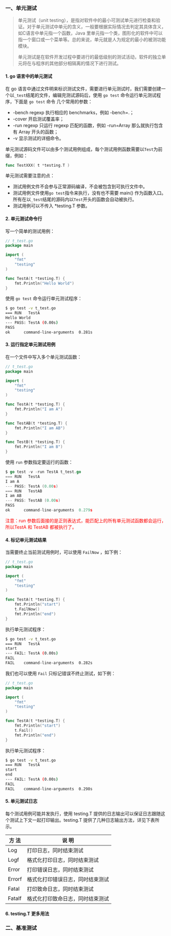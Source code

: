 ### 一、单元测试

> 单元测试（unit testing），是指对软件中的最小可测试单元进行检查和验证。对于单元测试中单元的含义，一般要根据实际情况去判定其具体含义，如C语言中单元指一个函数，Java 里单元指一个类，图形化的软件中可以指一个窗口或一个菜单等。总的来说，单元就是人为规定的最小的被测功能模块。
>
> 单元测试是在软件开发过程中要进行的最低级别的测试活动，软件的独立单元将在与程序的其他部分相隔离的情况下进行测试。

#### 1. go 语言中的单元测试

在 go 语言中通过文件明来标识测试文件，需要进行单元测试时，我们需要创建一个以`_test`结尾的文件，编辑完测试源码后，使用 `go test` 命令运行单元测试程序，下面是 `go test` 命令 几个常用的参数：

- -bench regexp 执行相应的 benchmarks，例如 -bench=.；
- -cover 开启测试覆盖率；
- -run regexp 只运行 regexp 匹配的函数，例如 -run=Array 那么就执行包含有 Array 开头的函数；
- -v 显示测试的详细命令。

单元测试源码文件可以由多个测试用例组成，每个测试用例函数需要以`Test`为前缀，例如：

```go
func TestXXX( t *testing.T )
```

单元测试需要注意的点：

- 测试用例文件不会参与正常源码编译，不会被包含到可执行文件中。
- 测试用例文件使用`go test`指令来执行，没有也不需要 main() 作为函数入口。所有在以`_test`结尾的源码内以`Test`开头的函数会自动被执行。
- 测试用例可以不传入 *testing.T 参数。

#### 2. 单元测试命令行

写一个简单的测试用例：

```go
// t_test.go
package main

import (
	"fmt"
	"testing"
)

func TestA(t *testing.T) {
	fmt.Println("Hello World")
}
```

使用 `go test` 命令运行单元测试程序：

```bash
$ go test -v t_test.go
=== RUN   TestA
Hello World
--- PASS: TestA (0.00s)
PASS
ok      command-line-arguments  0.281s
```

#### 3. 运行指定单元测试用例

在一个文件中写入多个单元测试函数：

```go
// t_test.go
package main

import (
	"fmt"
	"testing"
)

func TestA(t *testing.T) {
	fmt.Println("I am A")
}

func TestAB(t *testing.T) {
	fmt.Println("I am AB")
}

func TestB(t *testing.T) {
	fmt.Println("I am B")
}
```

使用 `run` 参数指定要运行的函数：

```go
$ go test -v -run TestA t_test.go
=== RUN   TestA
I am A
--- PASS: TestA (0.00s)
=== RUN   TestAB
I am AB
--- PASS: TestAB (0.00s)
PASS
ok      command-line-arguments  0.279s
```

<font color=red>注意：run 参数后面接的是正则表达式，能匹配上的所有单元测试函数都会运行，所以TestA 和 TestAB 都被执行了。</font>

#### 4. 标记单元测试结果

当需要终止当前测试用例时，可以使用 `FailNow` ，如下例：

```go
// t_test.go
package main

import (
	"fmt"
	"testing"
)

func TestA(t *testing.T) {
	fmt.Println("start")
	t.FailNow()
	fmt.Println("end")
}
```

执行单元测试程序：

```bash
$ go test -v t_test.go
=== RUN   TestA
start
--- FAIL: TestA (0.00s)
FAIL
FAIL    command-line-arguments  0.282s
```

我们也可以使用 `Fail` 只标记错误不终止测试，如下例：

```go
// t_test.go
package main

import (
	"fmt"
	"testing"
)

func TestA(t *testing.T) {
	fmt.Println("start")
	t.Fail()
	fmt.Println("end")
}
```

执行单元测试程序：

```bash
$ go test -v t_test.go
=== RUN   TestA
start
end
--- FAIL: TestA (0.00s)
FAIL
FAIL    command-line-arguments  0.298s
```



#### 5. 单元测试日志

每个测试用例可能并发执行，使用 testing.T 提供的日志输出可以保证日志跟随这个测试上下文一起打印输出。testing.T 提供了几种日志输出方法，详见下表所示。

| 方  法 | 说  明                           |
| ------ | -------------------------------- |
| Log    | 打印日志，同时结束测试           |
| Logf   | 格式化打印日志，同时结束测试     |
| Error  | 打印错误日志，同时结束测试       |
| Errorf | 格式化打印错误日志，同时结束测试 |
| Fatal  | 打印致命日志，同时结束测试       |
| Fatalf | 格式化打印致命日志，同时结束测试 |

#### 6. testing.T 更多用法



### 二、基准测试

